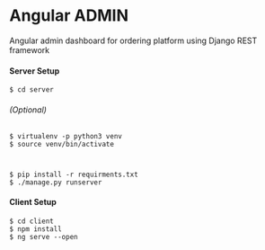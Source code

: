 # Angular ADMIN
Angular admin dashboard for ordering platform using Django REST framework


#### Server Setup


    $ cd server
###### (Optional)
    $ virtualenv -p python3 venv
    $ source venv/bin/activate

#
    $ pip install -r requirments.txt
    $ ./manage.py runserver


#### Client Setup
    $ cd client
    $ npm install
    $ ng serve --open 
